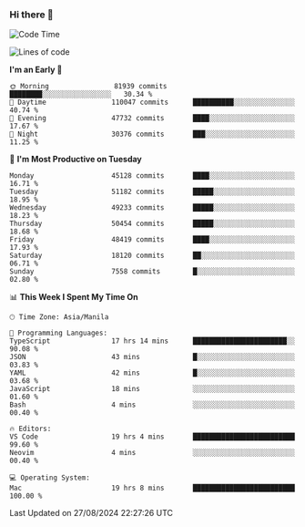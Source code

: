 ### Hi there 👋

<!--START_SECTION:waka-->
![Code Time](http://img.shields.io/badge/Code%20Time-5%2C477%20hrs%2052%20mins-blue)

![Lines of code](https://img.shields.io/badge/From%20Hello%20World%20I%27ve%20Written-119.2%20million%20lines%20of%20code-blue)

**I'm an Early 🐤** 

```text
🌞 Morning                81939 commits       ████████░░░░░░░░░░░░░░░░░   30.34 % 
🌆 Daytime                110047 commits      ██████████░░░░░░░░░░░░░░░   40.74 % 
🌃 Evening                47732 commits       ████░░░░░░░░░░░░░░░░░░░░░   17.67 % 
🌙 Night                  30376 commits       ███░░░░░░░░░░░░░░░░░░░░░░   11.25 % 
```
📅 **I'm Most Productive on Tuesday** 

```text
Monday                   45128 commits       ████░░░░░░░░░░░░░░░░░░░░░   16.71 % 
Tuesday                  51182 commits       █████░░░░░░░░░░░░░░░░░░░░   18.95 % 
Wednesday                49233 commits       █████░░░░░░░░░░░░░░░░░░░░   18.23 % 
Thursday                 50454 commits       █████░░░░░░░░░░░░░░░░░░░░   18.68 % 
Friday                   48419 commits       ████░░░░░░░░░░░░░░░░░░░░░   17.93 % 
Saturday                 18120 commits       ██░░░░░░░░░░░░░░░░░░░░░░░   06.71 % 
Sunday                   7558 commits        █░░░░░░░░░░░░░░░░░░░░░░░░   02.80 % 
```


📊 **This Week I Spent My Time On** 

```text
🕑︎ Time Zone: Asia/Manila

💬 Programming Languages: 
TypeScript               17 hrs 14 mins      ███████████████████████░░   90.08 % 
JSON                     43 mins             █░░░░░░░░░░░░░░░░░░░░░░░░   03.83 % 
YAML                     42 mins             █░░░░░░░░░░░░░░░░░░░░░░░░   03.68 % 
JavaScript               18 mins             ░░░░░░░░░░░░░░░░░░░░░░░░░   01.60 % 
Bash                     4 mins              ░░░░░░░░░░░░░░░░░░░░░░░░░   00.40 % 

🔥 Editors: 
VS Code                  19 hrs 4 mins       █████████████████████████   99.60 % 
Neovim                   4 mins              ░░░░░░░░░░░░░░░░░░░░░░░░░   00.40 % 

💻 Operating System: 
Mac                      19 hrs 8 mins       █████████████████████████   100.00 % 
```


 Last Updated on 27/08/2024 22:27:26 UTC
<!--END_SECTION:waka-->


<!--
**rad182/rad182** is a ✨ _special_ ✨ repository because its `README.md` (this file) appears on your GitHub profile.

Here are some ideas to get you started:

- 🔭 I’m currently working on ...
- 🌱 I’m currently learning ...
- 👯 I’m looking to collaborate on ...
- 🤔 I’m looking for help with ...
- 💬 Ask me about ...
- 📫 How to reach me: ...
- 😄 Pronouns: ...
- ⚡ Fun fact: ...
-->
